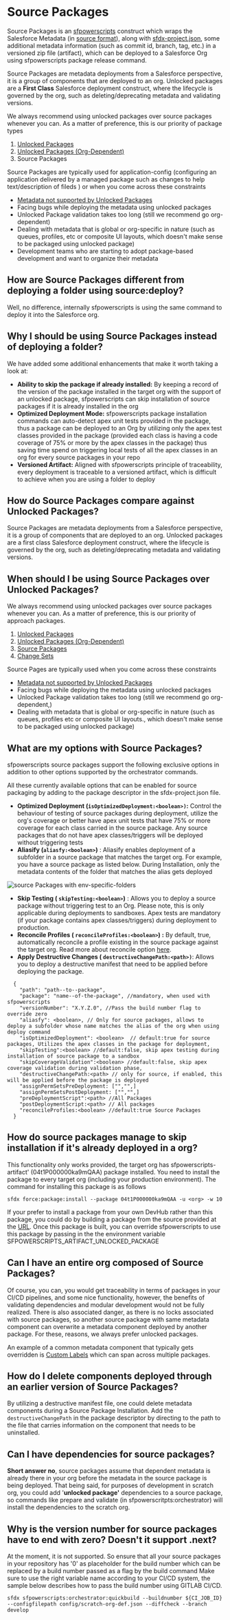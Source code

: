 # Source Packages

Source Packages is an [sfpowerscripts](https://sfpowerscripts.dxatscale.io) construct which wraps the Salesforce Metadata (in [source format](https://developer.salesforce.com/docs/atlas.en-us.sfdx\_dev.meta/sfdx\_dev/sfdx\_dev\_source\_file\_format.htm)), along with [sfdx-project.json](https://developer.salesforce.com/docs/atlas.en-us.sfdx\_dev.meta/sfdx\_dev/sfdx\_dev\_ws\_config.htm), some additional metadata information (such as commit id, branch, tag, etc.) in a versioned zip file (artifact), which can be deployed to a Salesforce Org using sfpowerscripts package release command.

Source Packages are metadata deployments from a Salesforce perspective, it is a group of components that are deployed to an org. Unlocked packages are a **First Class** Salesforce deployment construct, where the lifecycle is governed by the org, such as deleting/deprecating metadata and validating versions.

We always recommend using unlocked packages over source packages whenever you can. As a matter of preference, this is our priority of package types

1. [Unlocked Packages](https://developer.salesforce.com/docs/atlas.en-us.sfdx\_dev.meta/sfdx\_dev/sfdx\_dev\_unlocked\_pkg\_intro.htm)
2. [Unlocked Packages (Org-Dependent)](https://developer.salesforce.com/docs/atlas.en-us.sfdx\_dev.meta/sfdx\_dev/sfdx\_dev\_unlocked\_pkg\_org\_dependent.htm)
3. Source Packages

Source Packages are typically used for application-config (configuring an application delivered by a managed package such as changes to help text/description of fileds ) or when you come across these constraints

* [Metadata not supported by Unlocked Packages](https://developer.salesforce.com/docs/metadata-coverage)
* Facing bugs while deploying the metadata using unlocked packages
* Unlocked Package validation takes too long (still we recommend go org-dependent)
* Dealing with metadata that is global or org-specific in nature (such as queues, profiles, etc or composite UI layouts, which doesn't make sense to be packaged using unlocked package)
* Development teams who are starting to adopt package-based development and want to organize their metadata

## How are Source Packages different from deploying a folder using source:deploy?

Well, no difference, internally sfpowerscripts is using the same command to deploy it into the Salesforce org.

## Why I should be using Source Packages instead of deploying a folder?

We have added some additional enhancements that make it worth taking a look at:

* **Ability to skip the package if already installed:** By keeping a record of the version of the package installed in the target org with the support of an unlocked package, sfpowerscripts can skip installation of source packages if it is already installed in the org &#x20;
* **Optimized Deployment Mode:**  sfpowerscripts package installation commands can auto-detect apex unit tests provided in the package, thus a package can be deployed to an Org by utilizing only the apex test classes provided in the package (provided each class is having a code coverage of 75% or more by the apex classes in the package) thus saving time spend on triggering local tests of all the apex classes in an org for every source packages in your repo &#x20;
* **Versioned Artifact:**  Aligned with sfpowerscripts principle of traceability, every deployment is traceable to a versioned artifact, which is difficult to achieve when you are using a folder to deploy

## How do Source Packages compare against Unlocked Packages?

Source Packages are metadata deployments from a Salesforce perspective, it is a group of components that are deployed to an org. Unlocked packages are a first class Salesforce deployment construct, where the lifecycle is governed by the org, such as deleting/deprecating metadata and validating versions.

## When should I be using Source Packages over Unlocked Packages?

We always recommend using unlocked packages over source packages whenever you can. As a matter of preference, this is our priority of approach packages.

1. [Unlocked Packages](https://developer.salesforce.com/docs/atlas.en-us.sfdx\_dev.meta/sfdx\_dev/sfdx\_dev\_unlocked\_pkg\_intro.htm)
2. [Unlocked Packages (Org-Dependent)](https://developer.salesforce.com/docs/atlas.en-us.sfdx\_dev.meta/sfdx\_dev/sfdx\_dev\_unlocked\_pkg\_org\_dependent.htm)
3. [Source Packages](broken-reference)
4. [Change Sets](https://help.salesforce.com/articleView?id=changesets.htm\&type=5)

Source Pages are typically used when you come across these constraints

* [Metadata not supported by Unlocked Packages](https://developer.salesforce.com/docs/metadata-coverage) &#x20;
* Facing bugs while deploying the metadata using unlocked packages &#x20;
* Unlocked Package validation takes too long (still we recommend go org-dependent,) &#x20;
* Dealing with metadata that is global or org-specific in nature (such as queues, profiles etc or composite UI layouts., which doesn't make sense to be packaged using unlocked package)

## **What are my options with Source Packages?**

sfpowerscripts source packages support the following exclusive options in addition to other options supported by the orchestrator commands.

All these currently available options that can be enabled for source packaging by adding to the package descriptor in the sfdx-project.json file.

* **Optimized Deployment  (`isOptimizedDeployment:<boolean>)`:** Control the behaviour of testing of source packages during deployment, utilize the org's coverage or better have apex unit tests that have 75% or more coverage for each class carried in the source package. Any source packages that do not have apex classes/triggers will be deployed without triggering tests &#x20;
* **Aliasify (`aliasfy:<boolean>`)** :  Aliasify enables deployment of a subfolder in a source package that matches the target org. For example, you have a source package as listed below. During Installation, only the metadata contents of the folder that matches the alias gets deployed

![source Packages with env-specific-folders](<../../.gitbook/assets/image (57).png>)

* **Skip Testing ( `skipTesting:<boolean>`)** :  Allows you to deploy a source package without triggering test to an Org. Please note, this is only applicable during deployments to sandboxes.  Apex tests are mandatory (if your package contains apex classes/triggers) during deployment to production.
* **Reconcile Profiles (  `reconcileProfiles:<boolean>`) :**  By default, true, automatically reconcile a profile existing in the source package against the target org. Read more about reconcile option [here](https://github.com/Accenture/sfpowerkit/discussions/410).
* **Apply Destructive Changes ( `destructiveChangePath:<path>)`**: Allows you to deploy a destructive manifest that need to be applied before deploying the package.

```
  {
    "path": "path--to--package",
    "package": "name--of-the-package", //mandatory, when used with sfpowerscripts
    "versionNumber": "X.Y.Z.0", //Pass the build number flag to override zero
    "aliasfy": <boolean>, // Only for source packages, allows to deploy a subfolder whose name matches the alias of the org when using deploy command
    "isOptimizedDeployment": <boolean>  // default:true for source packages, Utilizes the apex classes in the package for deployment,
    "skipTesting":<boolean> //default:false, skip apex testing during installation of source package to a sandbox
    "skipCoverageValidation":<boolean> //default:false, skip apex coverage validation during validation phase,
    "destructiveChangePath:<path> // only for source, if enabled, this will be applied before the package is deployed
    "assignPermSetsPreDeployment: ["","",]
    "assignPermSetsPostDeployment: ["","",]
    "preDeploymentScript":<path> //All Packages
    "postDeploymentScript:<path> // All packages
    "reconcileProfiles:<boolean> //default:true Source Packages 
  }
```

## How do source packages manage to skip installation if it's already deployed in a org?

This functionality only works provided, the target org has sfpowerscripts-artifact' (04t1P000000ka9mQAA) package installed. You need to install the package to every target org (including your production environment). The command for installing this package is as follows

```
sfdx force:package:install --package 04t1P000000ka9mQAA -u <org> -w 10
```

If your prefer to install a package from your own DevHub rather than this package, you could do by building a package from the source provided at the [URL](https://github.com/Accenture/sfpowerscripts/tree/develop/prerequisites/sfpowerscripts-artifact). Once this package is built, you can override sfpowerscripts to use this package by passing in the the environment variable SFPOWERSCRIPTS\_ARTIFACT\_UNLOCKED\_PACKAGE

## **Can I have an entire org composed of Source Packages?**

Of course, you can, you would get traceability in terms of packages in your CI/CD pipelines, and some nice functionality, however, the benefits of validating dependencies and modular development would not be fully realized. There is also associated danger, as there is no locks associated with source packages, so another source package with same metadata component can overwrite a metadata component deployed by another package. For these, reasons, we always prefer unlocked packages.

An example of a common metadata component that typically gets overridden is [Custom Labels](https://developer.salesforce.com/docs/atlas.en-us.api\_meta.meta/api\_meta/meta\_customlabels.htm) which can span across multiple packages.

## How do I delete components deployed through an earlier version of Source Packages?

By utilizing a destructive manifest file, one could delete metadata components during a Source Package Installation. Add the `destructiveChangePath` in the package descriptor by directing to the path to the file that carries information on the component that needs to be uninstalled.

## Can I have dependencies for source packages?

**Short answer no**, source packages assume that dependent metadata is already there in your org before the metadata in the source package is being deployed. That being said, for purposes of development in scratch org, you could add '**unlocked package'** dependencies to a source package, so commands like prepare and validate (in sfpowerscritpts:orchestrator) will install the dependencies to the scratch org.

## Why is the version number for source packages have to end with zero? Doesn't it support .next?

At the moment, it is not supported. So ensure that all your source packages in your repository has '0' as placeholder for the build number which can be replaced by a build number passed as a flag by the build command Make sure to use the right variable name according to your CI/CD system, the sample below describes how to pass the build number using GITLAB CI/CD.

```
sfdx sfpowerscripts:orchestrator:quickbuild --buildnumber ${CI_JOB_ID} --configfilepath config/scratch-org-def.json --diffcheck --branch develop
```

